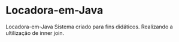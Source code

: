 # Locadora-em-Java
Locadora-em-Java
Sistema criado para fins didáticos.
Realizando a ultilização de inner join.
